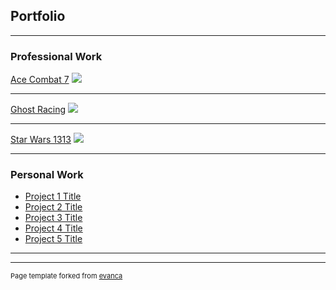 ## Portfolio

---

### Professional Work 

[Ace Combat 7](/sample_page)
<img src="images/dummy_thumbnail.jpg?raw=true"/>

---
[Ghost Racing](/pdf/sample_presentation.pdf)
<img src="images/dummy_thumbnail.jpg?raw=true"/>

---
[Star Wars 1313](http://example.com/)
<img src="images/dummy_thumbnail.jpg?raw=true"/>

---

### Personal Work

- [Project 1 Title](http://example.com/)
- [Project 2 Title](http://example.com/)
- [Project 3 Title](http://example.com/)
- [Project 4 Title](http://example.com/)
- [Project 5 Title](http://example.com/)

---




---
<p style="font-size:11px">Page template forked from <a href="https://github.com/evanca/quick-portfolio">evanca</a></p>
<!-- Remove above link if you don't want to attibute -->
